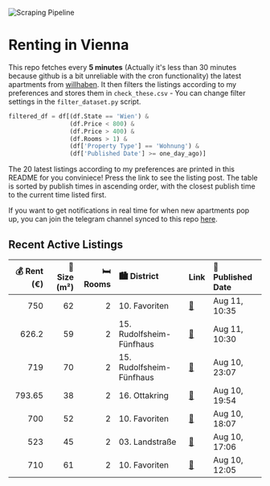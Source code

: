 ![Scraping Pipeline](https://github.com/AthomsG/renting-in-vienna/actions/workflows/run_pipeline.yml/badge.svg)


# Renting in Vienna

This repo fetches every **5 minutes** (Actually it's less than 30 minutes because github is a bit unreliable with the cron functionality) the latest apartments from [willhaben](https://www.willhaben.at/).
It then filters the listings according to my preferences and stores them in `check_these.csv` - You can change filter settings in the `filter_dataset.py` script.

```python
filtered_df = df[(df.State == 'Wien') & 
                 (df.Price < 800) &
                 (df.Price > 400) &
                 (df.Rooms > 1) &
                 (df['Property Type'] == 'Wohnung') &
                 (df['Published Date'] >= one_day_ago)]
```

The 20 latest listings according to my preferences are printed in this README for you conviniece! Press the link to see the listing post.
The table is sorted by publish times in ascending order, with the closest publish time to the current time listed first.

If you want to get notifications in real time for when new apartments pop up, you can join the telegram channel synced to this repo [here](https://t.me/+1HPAYOf5BSsyNTlk).

## Recent Active Listings

|   💰 Rent (€) |   📏 Size (m²) |   🛏️ Rooms | 🏙️ District              | Link                                                                                                                                                                                                                                        | 📅 Published Date   |
|-------------:|--------------:|-----------:|:-------------------------|:--------------------------------------------------------------------------------------------------------------------------------------------------------------------------------------------------------------------------------------------|:-------------------|
|       750    |            62 |          2 | 10. Favoriten            | [🔗](https://www.willhaben.at/iad/immobilien/d/mietwohnungen/wien/wien-1100-favoriten/gellertplatz-singlewohnung-in-u1-n%C3%A4he-1903109878/)                                                                                                | Aug 11, 10:35      |
|       626.2  |            59 |          2 | 15. Rudolfsheim-Fünfhaus | [🔗](https://www.willhaben.at/iad/immobilien/d/mietwohnungen/wien/wien-1150-rudolfsheim-f%C3%BCnfhaus/wiener-wohnen-direktvergabe-/-datum-bis-31.07.2025-f%C3%BCr-2-personen-1259349256/)                                                    | Aug 11, 10:30      |
|       719    |            70 |          2 | 15. Rudolfsheim-Fünfhaus | [🔗](https://www.willhaben.at/iad/immobilien/d/mietwohnungen/wien/wien-1150-rudolfsheim-f%C3%BCnfhaus/1150-wien-pouhongasse:-extrem-ruhige-2-zimmer-albauwohnung-ca.-70-m2-im-hp-mit-eigenem-hofgarten-unbefristet-zu-vermieten-1821604346/) | Aug 10, 23:07      |
|       793.65 |            38 |          2 | 16. Ottakring            | [🔗](https://www.willhaben.at/iad/immobilien/d/mietwohnungen/wien/wien-1160-ottakring/moderne-2-zimmerwohnung-i-100m-zur-u3-station-kendlerstra%C3%9Fe-1945735306/)                                                                          | Aug 10, 19:54      |
|       700    |            52 |          2 | 10. Favoriten            | [🔗](https://www.willhaben.at/iad/immobilien/d/mietwohnungen/wien/wien-1100-favoriten/helle-2-zimmer-wohnung-zu-vermieten-1765156291/)                                                                                                       | Aug 10, 18:07      |
|       523    |            45 |          2 | 03. Landstraße           | [🔗](https://www.willhaben.at/iad/immobilien/d/mietwohnungen/wien/wien-1030-landstra%C3%9Fe/gemeindewohnung-in-1030-wien-1296450408/)                                                                                                        | Aug 10, 17:06      |
|       710    |            61 |          2 | 10. Favoriten            | [🔗](https://www.willhaben.at/iad/immobilien/d/mietwohnungen/wien/wien-1100-favoriten/%2Ap%C3%A4rchentraum%2Asonniger-neubau-mit-bester-infrastruktur%21-1518950514/)                                                                        | Aug 10, 12:05      |

